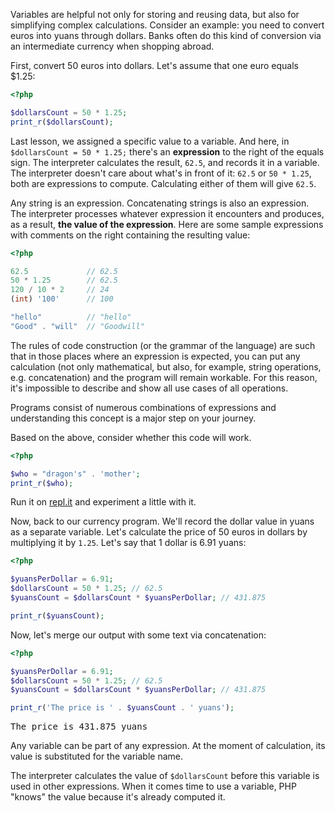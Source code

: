 
Variables are helpful not only for storing and reusing data, but also for simplifying complex calculations. Consider an example: you need to convert euros into yuans through dollars. Banks often do this kind of conversion via an intermediate currency when shopping abroad.

First, convert 50 euros into dollars. Let's assume that one euro equals $1.25:

```php
<?php

$dollarsCount = 50 * 1.25;
print_r($dollarsCount);
```

Last lesson, we assigned a specific value to a variable. And here, in `$dollarsCount = 50 * 1.25;` there's an **expression** to the right of the equals sign. The interpreter calculates the result, `62.5`, and records it in a variable. The interpreter doesn't care about what's in front of it: `62.5` or `50 * 1.25`, both are expressions to compute. Calculating either of them will give `62.5`.

Any string is an expression. Concatenating strings is also an expression. The interpreter processes whatever expression it encounters and produces, as a result, **the value of the expression**. Here are some sample expressions with comments on the right containing the resulting value:

```php
<?php

62.5             // 62.5
50 * 1.25        // 62.5
120 / 10 * 2     // 24
(int) '100'      // 100

"hello"          // "hello"
"Good" . "will"  // "Goodwill"
```

The rules of code construction (or the grammar of the language) are such that in those places where an expression is expected, you can put any calculation (not only mathematical, but also, for example, string operations, e.g. concatenation) and the program will remain workable. For this reason, it's impossible to describe and show all use cases of all operations.

Programs consist of numerous combinations of expressions and understanding this concept is a major step on your journey.

Based on the above, consider whether this code will work.

```php
<?php

$who = "dragon's" . 'mother';
print_r($who);
```

Run it on [repl.it](https://repl.it/languages/php) and experiment a little with it.

Now, back to our currency program. We'll record the dollar value in yuans as a separate variable. Let's calculate the price of 50 euros in dollars by multiplying it by `1.25`. Let's say that 1 dollar is 6.91 yuans:

```php
<?php

$yuansPerDollar = 6.91;
$dollarsCount = 50 * 1.25; // 62.5
$yuansCount = $dollarsCount * $yuansPerDollar; // 431.875

print_r($yuansCount);
```

Now, let's merge our output with some text via concatenation:

```php
<?php

$yuansPerDollar = 6.91;
$dollarsCount = 50 * 1.25; // 62.5
$yuansCount = $dollarsCount * $yuansPerDollar; // 431.875

print_r('The price is ' . $yuansCount . ' yuans');
```

<pre class='hexlet-basics-output'>
The price is 431.875 yuans
</pre>

Any variable can be part of any expression. At the moment of calculation, its value is substituted for the variable name.

The interpreter calculates the value  of `$dollarsCount` before this variable is used in other expressions. When it comes time to use a variable, PHP "knows" the value because it's already computed it.
